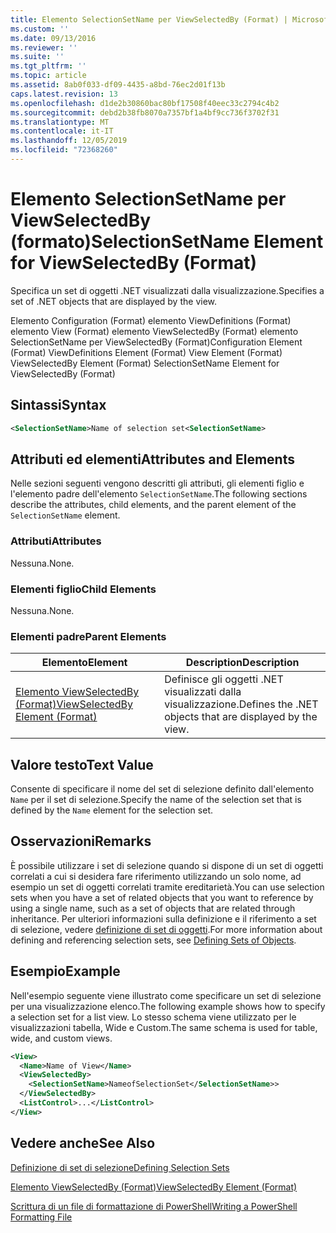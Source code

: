 ```yaml
---
title: Elemento SelectionSetName per ViewSelectedBy (Format) | Microsoft Docs
ms.custom: ''
ms.date: 09/13/2016
ms.reviewer: ''
ms.suite: ''
ms.tgt_pltfrm: ''
ms.topic: article
ms.assetid: 8ab0f033-df09-4435-a8bd-76ec2d01f13b
caps.latest.revision: 13
ms.openlocfilehash: d1de2b30860bac80bf17508f40eec33c2794c4b2
ms.sourcegitcommit: debd2b38fb8070a7357bf1a4bf9cc736f3702f31
ms.translationtype: MT
ms.contentlocale: it-IT
ms.lasthandoff: 12/05/2019
ms.locfileid: "72368260"
---
```

# <a name="selectionsetname-element-for-viewselectedby-format"></a><span data-ttu-id="d03e7-102">Elemento SelectionSetName per ViewSelectedBy (formato)</span><span class="sxs-lookup"><span data-stu-id="d03e7-102">SelectionSetName Element for ViewSelectedBy (Format)</span></span>

<span data-ttu-id="d03e7-103">Specifica un set di oggetti .NET visualizzati dalla visualizzazione.</span><span class="sxs-lookup"><span data-stu-id="d03e7-103">Specifies a set of .NET objects that are displayed by the view.</span></span>

<span data-ttu-id="d03e7-104">Elemento Configuration (Format) elemento ViewDefinitions (Format) elemento View (Format) elemento ViewSelectedBy (Format) elemento SelectionSetName per ViewSelectedBy (Format)</span><span class="sxs-lookup"><span data-stu-id="d03e7-104">Configuration Element (Format) ViewDefinitions Element (Format) View Element (Format) ViewSelectedBy Element (Format) SelectionSetName Element for ViewSelectedBy (Format)</span></span>

## <a name="syntax"></a><span data-ttu-id="d03e7-105">Sintassi</span><span class="sxs-lookup"><span data-stu-id="d03e7-105">Syntax</span></span>

```xml
<SelectionSetName>Name of selection set<SelectionSetName>
```

## <a name="attributes-and-elements"></a><span data-ttu-id="d03e7-106">Attributi ed elementi</span><span class="sxs-lookup"><span data-stu-id="d03e7-106">Attributes and Elements</span></span>

<span data-ttu-id="d03e7-107">Nelle sezioni seguenti vengono descritti gli attributi, gli elementi figlio e l'elemento padre dell'elemento `SelectionSetName`.</span><span class="sxs-lookup"><span data-stu-id="d03e7-107">The following sections describe the attributes, child elements, and the parent element of the `SelectionSetName` element.</span></span>

### <a name="attributes"></a><span data-ttu-id="d03e7-108">Attributi</span><span class="sxs-lookup"><span data-stu-id="d03e7-108">Attributes</span></span>

<span data-ttu-id="d03e7-109">Nessuna.</span><span class="sxs-lookup"><span data-stu-id="d03e7-109">None.</span></span>

### <a name="child-elements"></a><span data-ttu-id="d03e7-110">Elementi figlio</span><span class="sxs-lookup"><span data-stu-id="d03e7-110">Child Elements</span></span>

<span data-ttu-id="d03e7-111">Nessuna.</span><span class="sxs-lookup"><span data-stu-id="d03e7-111">None.</span></span>

### <a name="parent-elements"></a><span data-ttu-id="d03e7-112">Elementi padre</span><span class="sxs-lookup"><span data-stu-id="d03e7-112">Parent Elements</span></span>

|<span data-ttu-id="d03e7-113">Elemento</span><span class="sxs-lookup"><span data-stu-id="d03e7-113">Element</span></span>|<span data-ttu-id="d03e7-114">Description</span><span class="sxs-lookup"><span data-stu-id="d03e7-114">Description</span></span>|
|-------------|-----------------|
|[<span data-ttu-id="d03e7-115">Elemento ViewSelectedBy (Format)</span><span class="sxs-lookup"><span data-stu-id="d03e7-115">ViewSelectedBy Element (Format)</span></span>](./viewselectedby-element-format.md)|<span data-ttu-id="d03e7-116">Definisce gli oggetti .NET visualizzati dalla visualizzazione.</span><span class="sxs-lookup"><span data-stu-id="d03e7-116">Defines the .NET objects that are displayed by the view.</span></span>|

## <a name="text-value"></a><span data-ttu-id="d03e7-117">Valore testo</span><span class="sxs-lookup"><span data-stu-id="d03e7-117">Text Value</span></span>

<span data-ttu-id="d03e7-118">Consente di specificare il nome del set di selezione definito dall'elemento `Name` per il set di selezione.</span><span class="sxs-lookup"><span data-stu-id="d03e7-118">Specify the name of the selection set that is defined by the `Name` element for the selection set.</span></span>

## <a name="remarks"></a><span data-ttu-id="d03e7-119">Osservazioni</span><span class="sxs-lookup"><span data-stu-id="d03e7-119">Remarks</span></span>

<span data-ttu-id="d03e7-120">È possibile utilizzare i set di selezione quando si dispone di un set di oggetti correlati a cui si desidera fare riferimento utilizzando un solo nome, ad esempio un set di oggetti correlati tramite ereditarietà.</span><span class="sxs-lookup"><span data-stu-id="d03e7-120">You can use selection sets when you have a set of related objects that you want to reference by using a single name, such as a set of objects that are related through inheritance.</span></span> <span data-ttu-id="d03e7-121">Per ulteriori informazioni sulla definizione e il riferimento a set di selezione, vedere [definizione di set di oggetti](./defining-selection-sets.md).</span><span class="sxs-lookup"><span data-stu-id="d03e7-121">For more information about defining and referencing selection sets, see [Defining Sets of Objects](./defining-selection-sets.md).</span></span>

## <a name="example"></a><span data-ttu-id="d03e7-122">Esempio</span><span class="sxs-lookup"><span data-stu-id="d03e7-122">Example</span></span>

<span data-ttu-id="d03e7-123">Nell'esempio seguente viene illustrato come specificare un set di selezione per una visualizzazione elenco.</span><span class="sxs-lookup"><span data-stu-id="d03e7-123">The following example shows how to specify a selection set for a list view.</span></span> <span data-ttu-id="d03e7-124">Lo stesso schema viene utilizzato per le visualizzazioni tabella, Wide e Custom.</span><span class="sxs-lookup"><span data-stu-id="d03e7-124">The same schema is used for table, wide, and custom views.</span></span>

```xml
<View>
  <Name>Name of View</Name>
  <ViewSelectedBy>
    <SelectionSetName>NameofSelectionSet</SelectionSetName>>
  </ViewSelectedBy>
  <ListControl>...</ListControl>
</View>
```

## <a name="see-also"></a><span data-ttu-id="d03e7-125">Vedere anche</span><span class="sxs-lookup"><span data-stu-id="d03e7-125">See Also</span></span>

[<span data-ttu-id="d03e7-126">Definizione di set di selezione</span><span class="sxs-lookup"><span data-stu-id="d03e7-126">Defining Selection Sets</span></span>](./defining-selection-sets.md)

[<span data-ttu-id="d03e7-127">Elemento ViewSelectedBy (Format)</span><span class="sxs-lookup"><span data-stu-id="d03e7-127">ViewSelectedBy Element (Format)</span></span>](./viewselectedby-element-format.md)

[<span data-ttu-id="d03e7-128">Scrittura di un file di formattazione di PowerShell</span><span class="sxs-lookup"><span data-stu-id="d03e7-128">Writing a PowerShell Formatting File</span></span>](./writing-a-powershell-formatting-file.md)
